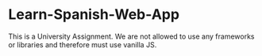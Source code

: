 # Learn-Spanish-Web-App

This is a University Assignment.
We are not allowed to use any frameworks or libraries and therefore must use vanilla JS.




